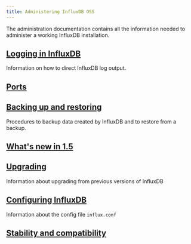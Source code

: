 ```yaml
---
title: Administering InfluxDB OSS
---
```

The administration documentation contains all the information needed to administer a working InfluxDB installation.

## [Logging in InfluxDB](/influxdb/v1.5/administration/logs/)

Information on how to direct InfluxDB log output.

## [Ports](/influxdb/v1.5/administration/ports/)

## [Backing up and restoring](/influxdb/v1.5/administration/backup_and_restore/)

Procedures to backup data created by InfluxDB and to restore from a backup.

## [What's new in 1.5](/influxdb/v1.5/administration/differences/)

## [Upgrading](/influxdb/v1.5/administration/upgrading/)

Information about upgrading from previous versions of InfluxDB

## [Configuring InfluxDB](/influxdb/v1.5/administration/config/)

Information about the config file `influx.conf`

## [Stability and compatibility](/influxdb/v1.5/administration/stability_and_compatibility/)
